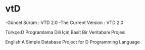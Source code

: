 vtD
===
-Güncel Sürüm : VTD 2.0
-The Current Version : VTD 2.0

Türkçe:D Programlama Dili Için Basit Bir Veritabanı Projesi

English:A Simple Database Project for D Programming Language
